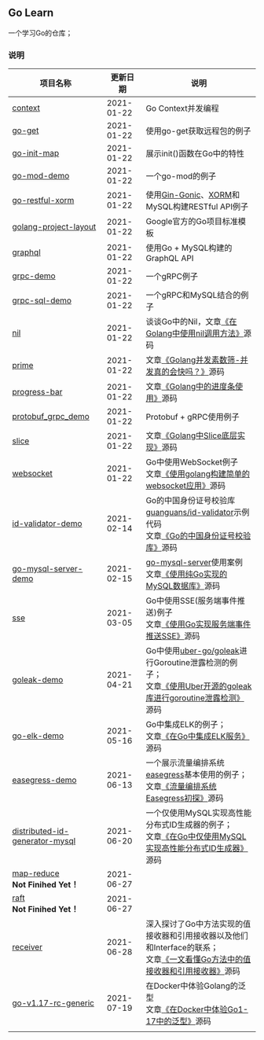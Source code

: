 ## Go Learn

一个学习Go的仓库；

### 说明

| **项目名称**                                                 | **更新日期** | **说明**                                                     |
| ------------------------------------------------------------ | ------------ | ------------------------------------------------------------ |
| [context](https://github.com/JasonkayZK/Go_Learn/tree/context) | 2021-01-22   | Go Context并发编程                                           |
| [go-get](https://github.com/JasonkayZK/Go_Learn/tree/go-get) | 2021-01-22   | 使用go-get获取远程包的例子                                   |
| [go-init-map](https://github.com/JasonkayZK/Go_Learn/tree/go-init-map) | 2021-01-22   | 展示init()函数在Go中的特性                                   |
| [go-mod-demo](https://github.com/JasonkayZK/Go_Learn/tree/go-mod-demo) | 2021-01-22   | 一个go-mod的例子                                             |
| [go-restful-xorm](https://github.com/JasonkayZK/Go_Learn/tree/go-restful-xorm) | 2021-01-22   | 使用[Gin-Gonic](https://github.com/gin-gonic/gin)、[XORM](https://github.com/go-xorm/xorm)和MySQL构建RESTful API例子 |
| [golang-project-layout](https://github.com/JasonkayZK/Go_Learn/tree/golang-project-layout) | 2021-01-22   | Google官方的Go项目标准模板                                   |
| [graphql](https://github.com/JasonkayZK/Go_Learn/tree/graphql) | 2021-01-22   | 使用Go + MySQL构建的GraphQL API                              |
| [grpc-demo](https://github.com/JasonkayZK/Go_Learn/tree/grpc-demo) | 2021-01-22   | 一个gRPC例子                                                 |
| [grpc-sql-demo](https://github.com/JasonkayZK/Go_Learn/tree/grpc-sql-demo) | 2021-01-22   | 一个gRPC和MySQL结合的例子                                    |
| [nil](https://github.com/JasonkayZK/Go_Learn/tree/nil)       | 2021-01-22   | 谈谈Go中的Nil，文章[《在Golang中使用nil调用方法》](https://jasonkayzk.github.io/2020/09/23/%E5%9C%A8Golang%E4%B8%AD%E4%BD%BF%E7%94%A8nil%E8%B0%83%E7%94%A8%E6%96%B9%E6%B3%95/)源码 |
| [prime](https://github.com/JasonkayZK/Go_Learn/tree/prime)   | 2021-01-22   | 文章[《Golang并发素数筛-并发真的会快吗？》](https://jasonkayzk.github.io/2020/06/25/golang%E5%B9%B6%E5%8F%91%E7%B4%A0%E6%95%B0%E7%AD%9B-%E5%B9%B6%E5%8F%91%E7%9C%9F%E7%9A%84%E4%BC%9A%E5%BF%AB%E5%90%97%EF%BC%9F/)源码 |
| [progress-bar](https://github.com/JasonkayZK/Go_Learn/tree/progress-bar) | 2021-01-22   | 文章[《Golang中的进度条使用》](https://jasonkayzk.github.io/2020/09/29/Golang中的进度条使用/)源码 |
| [protobuf_grpc_demo](https://github.com/JasonkayZK/Go_Learn/tree/protobuf_grpc_demo) | 2021-01-22   | Protobuf + gRPC使用例子                                      |
| [slice](https://github.com/JasonkayZK/Go_Learn/tree/slice)   | 2021-01-22   | 文章[《Golang中Slice底层实现》](https://jasonkayzk.github.io/2020/10/04/%E3%80%90%E8%BD%AC%E3%80%91Golang%E4%B8%ADSlice%E5%BA%95%E5%B1%82%E5%AE%9E%E7%8E%B0/)源码 |
| [websocket](https://github.com/JasonkayZK/Go_Learn/tree/websocket) | 2021-01-22   | Go中使用WebSocket例子<br />文章[《使用golang构建简单的websocket应用》](https://jasonkayzk.github.io/2020/10/28/使用golang构建简单的websocket应用/)源码 |
| [id-validator-demo](https://github.com/JasonkayZK/Go_Learn/tree/id-validator-demo) | 2021-02-14   | Go的中国身份证号校验库[guanguans/id-validator](https://github.com/guanguans/id-validator)示例代码<br />文章[《Go的中国身份证号校验库》](https://jasonkayzk.github.io/2021/02/14/Go的中国身份证号校验库/)源码 |
| [go-mysql-server-demo](https://github.com/JasonkayZK/Go_Learn/tree/go-mysql-server-demo) | 2021-02-15   | [go-mysql-server](https://github.com/dolthub/go-mysql-server)使用案例<br />文章[《使用纯Go实现的MySQL数据库》](https://jasonkayzk.github.io/2021/02/14/使用纯Go实现的MySQL数据库/)源码 |
| [sse](https://github.com/JasonkayZK/Go_Learn/tree/sse)       | 2021-03-05   | Go中使用SSE(服务端事件推送)例子<br />文章[《使用Go实现服务端事件推送SSE》](https://jasonkayzk.github.io/2021/03/05/使用Go实现服务端事件推送SSE/)源码 |
| [goleak-demo](https://github.com/JasonkayZK/Go_Learn/tree/goleak-demo) | 2021-04-21   | Go中使用[uber-go/goleak](https://github.com/uber-go/goleak)进行Goroutine泄露检测的例子；<br />文章[《使用Uber开源的goleak库进行goroutine泄露检测》](https://jasonkayzk.github.io/2021/04/21/使用Uber开源的goleak库进行goroutine泄露检测/)源码 |
| [go-elk-demo](https://github.com/JasonkayZK/Go_Learn/tree/go-elk-demo) | 2021-05-16   | Go中集成ELK的例子；<br />文章[《在Go中集成ELK服务》](https://jasonkayzk.github.io/2021/05/16/在Go中集成ELK服务/)源码 |
| [easegress-demo](https://github.com/JasonkayZK/Go_Learn/tree/easegress-demo) | 2021-06-13   | 一个展示流量编排系统[easegress](https://github.com/megaease/easegress)基本使用的例子；<br />文章[《流量编排系统Easegress初探》](https://jasonkayzk.github.io/2021/06/13/流量编排系统Easegress初探/)源码 |
| [distributed-id-generator-mysql](https://github.com/JasonkayZK/Go_Learn/tree/distributed-id-generator-mysql) | 2021-06-20   | 一个仅使用MySQL实现高性能分布式ID生成器的例子；<br />文章[《在Go中仅使用MySQL实现高性能分布式ID生成器》](https://jasonkayzk.github.io/2021/06/20/在Go中仅使用MySQL实现高性能分布式ID生成器/)源码 |
| [map-reduce](https://github.com/JasonkayZK/Go_Learn/tree/map-reduce) <br />**Not Finihed Yet！** | 2021-06-27   |                                                              |
| [raft](https://github.com/JasonkayZK/Go_Learn/tree/raft) <br />**Not Finihed Yet！** | 2021-06-27   |                                                              |
| [receiver](https://github.com/JasonkayZK/Go_Learn/tree/receiver) | 2021-06-28   | 深入探讨了Go中方法实现的值接收器和引用接收器以及他们和Interface的联系；<br />文章[《一文看懂Go方法中的值接收器和引用接收器》](https://jasonkayzk.github.io/2021/06/28/一文看懂Go方法中的值接收器和引用接收器/)源码 |
| [go-v1.17-rc-generic](https://github.com/JasonkayZK/Go_Learn/tree/go-v1.17-rc-generic) | 2021-07-19   | 在Docker中体验Golang的泛型<br />文章[《在Docker中体验Go1-17中的泛型》](https://jasonkayzk.github.io/2021/07/05/在Docker中体验Go1-17中的泛型/)源码 |
|                                                              |              |                                                              |

